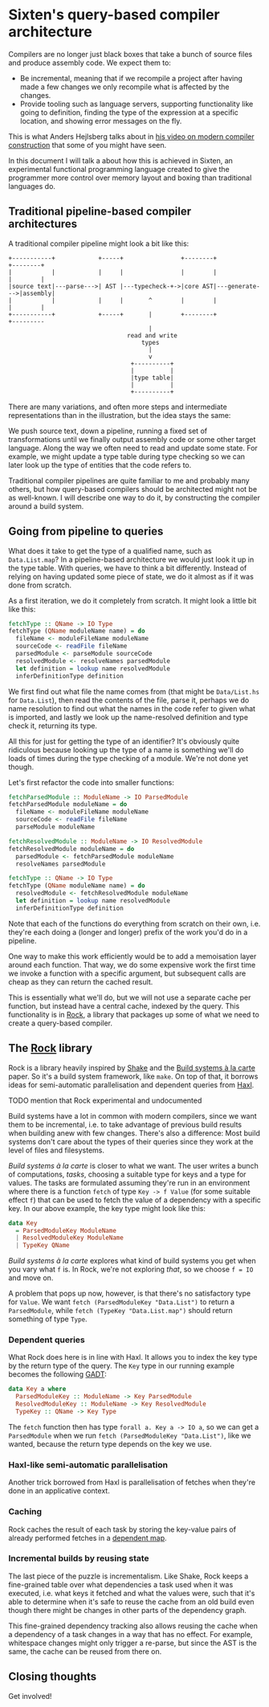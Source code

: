 # Sixten's query-based compiler architecture

Compilers are no longer just black boxes that take a bunch of source files and produce assembly code. We expect them to:

* Be incremental, meaning that if we recompile a project after having made a few changes we only recompile what is affected by the changes.
* Provide tooling such as language servers, supporting functionality like going to definition, finding the type of the expression at a specific location, and showing error messages on the fly.

This is what Anders Hejlsberg talks about in
[his video on modern compiler construction](https://www.youtube.com/watch?v=wSdV1M7n4gQ)
that some of you might have seen.

In this document I will talk a about how this is achieved in Sixten, an
experimental functional programming language created to give the programmer
more control over memory layout and boxing than traditional languages do.

## Traditional pipeline-based compiler architectures

A traditional compiler pipeline might look a bit like this:

```
+-----------+            +-----+                +--------+               +--------+
|           |            |     |                |        |               |        |
|source text|---parse--->| AST |---typecheck-+->|core AST|---generate--->|assembly|
|           |            |     |       ^        |        |               |        |
+-----------+            +-----+       |        +--------+               +---------
                                       |
                                 read and write
                                     types
                                       |
                                       v
                                  +----------+
                                  |          |
                                  |type table|
                                  |          |
                                  +----------+
```

There are many variations, and often more steps and intermediate
representations than in the illustration, but the idea stays the same:

We push source text, down a pipeline, running a fixed set of transformations
until we finally output assembly code or some other target language. Along the
way we often need to read and update some state. For example, we might update a
type table during type checking so we can later look up the type of entities
that the code refers to.

Traditional compiler pipelines are quite familiar to me and probably many
others, but how query-based compilers should be architected might not be as
well-known. I will describe one way to do it, by constructing the compiler
around a build system.

## Going from pipeline to queries

What does it take to get the type of a qualified name, such as `Data.List.map`?
In a pipeline-based architecture we would just look it up in the type table.
With queries, we have to think a bit differently. Instead of relying on having
updated some piece of state, we do it almost as if it was done from scratch.

As a first iteration, we do it completely from scratch. It might look a little bit like this:

```haskell
fetchType :: QName -> IO Type
fetchType (QName moduleName name) = do
  fileName <- moduleFileName moduleName
  sourceCode <- readFile fileName
  parsedModule <- parseModule sourceCode
  resolvedModule <- resolveNames parsedModule
  let definition = lookup name resolvedModule
  inferDefinitionType definition
```

We first find out what file the name comes from (that might be `Data/List.hs`
for `Data.List`), then read the contents of the file, parse it, perhaps we do
name resolution to find out what the names in the code refer to given what is
imported, and lastly we look up the name-resolved definition and type check it,
returning its type.

All this for just for getting the type of an identifier? It's obviously quite
ridiculous because looking up the type of a name is something we'll do loads of
times during the type checking of a module. We're not done yet though.

Let's first refactor the code into smaller functions:

```haskell
fetchParsedModule :: ModuleName -> IO ParsedModule
fetchParsedModule moduleName = do
  fileName <- moduleFileName moduleName
  sourceCode <- readFile fileName
  parseModule moduleName

fetchResolvedModule :: ModuleName -> IO ResolvedModule
fetchResolvedModule moduleName = do
  parsedModule <- fetchParsedModule moduleName
  resolveNames parsedModule

fetchType :: QName -> IO Type
fetchType (QName moduleName name) = do
  resolvedModule <- fetchResolvedModule moduleName
  let definition = lookup name resolvedModule
  inferDefinitionType definition
```

Note that each of the functions do everything from scratch on their own,
i.e. they're each doing a (longer and longer) prefix of the work you'd do
in a pipeline.

One way to make this work efficiently would be to add a memoisation layer
around each function. That way, we do some expensive work the first time we
invoke a function with a specific argument, but subsequent calls are cheap as
they can return the cached result.

This is essentially what we'll do, but we will not use a separate cache per
function, but instead have a central cache, indexed by the query. This
functionality is in [Rock](https://github.com/ollef/rock), a library that
packages up some of what we need to create a query-based compiler.

## The [Rock](https://github.com/ollef/rock) library

Rock is a library heavily inspired by
[Shake](https://github.com/ndmitchell/shake) and the [Build systems à la
carte](https://www.microsoft.com/en-us/research/publication/build-systems-la-carte/)
paper. So it's a build system framework, like `make`. On top of that, it
borrows ideas for semi-automatic parallelisation and dependent queries from
[Haxl](https://github.com/facebook/Haxl).

TODO mention that Rock experimental and undocumented

Build systems have a lot in common with modern compilers, since we want them to
be incremental, i.e. to take advantage of previous build results when building
anew with few changes. There's also a difference: Most build systems don't care
about the types of their queries since they work at the level of files and
filesystems.

_Build systems à la carte_ is closer to what we want. The user writes a bunch
of computations, _tasks_, choosing a suitable type for keys and a type for
values. The tasks are formulated assuming they're run in an environment where
there is a function `fetch` of type `Key -> f Value` (for some suitable effect
`f`) that can be used to fetch the value of a dependency with a specific key.
In our above example, the key type might look like this:

```haskell
data Key
  = ParsedModuleKey ModuleName
  | ResolvedModuleKey ModuleName
  | TypeKey QName
```

_Build systems à la carte_ explores what kind of build systems you get when you
vary what `f` is. In Rock, we're not exploring _that_, so we choose `f = IO`
and move on.

A problem that pops up now, however, is that there's no satisfactory type for
`Value`.  We want `fetch (ParsedModuleKey "Data.List")` to return a
`ParsedModule`, while `fetch (TypeKey "Data.List.map")` should return
something of type `Type`.

### Dependent queries

What Rock does here is in line with Haxl. It allows you to index the key type
by the return type of the query. The `Key` type in our running example becomes
the following
[GADT](https://en.wikipedia.org/wiki/Generalized_algebraic_data_type):

```haskell
data Key a where
  ParsedModuleKey :: ModuleName -> Key ParsedModule
  ResolvedModuleKey :: ModuleName -> Key ResolvedModule
  TypeKey :: QName -> Key Type
```

The `fetch` function then has type `forall a. Key a -> IO a`, so we can get a
`ParsedModule` when we run `fetch (ParsedModuleKey "Data.List")`, like we
wanted, because the return type depends on the key we use.

### Haxl-like semi-automatic parallelisation

Another trick borrowed from Haxl is parallelisation of fetches when they're
done in an applicative context.

### Caching

Rock caches the result of each task by storing the key-value pairs of already
performed fetches in a [dependent map](https://hackage.haskell.org/package/dependent-map).

### Incremental builds by reusing state

The last piece of the puzzle is incrementalism. Like Shake, Rock keeps a
fine-grained table over what dependencies a task used when it was executed,
i.e.  what keys it fetched and what the values were, such that it's able to
determine when it's safe to reuse the cache from an old build even though
there might be changes in other parts of the dependency graph.

This fine-grained dependency tracking also allows reusing the cache when a
dependency of a task changes in a way that has no effect. For example,
whitespace changes might only trigger a re-parse, but since the AST is the
same, the cache can be reused from there on.

## Closing thoughts

Get involved!
